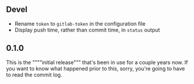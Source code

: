 ## Devel

- Rename `token` to `gitlab-token` in the configuration file
- Display push time, rather than commit time, in `status` output

## 0.1.0

This is the """"initial release""" that's been in use for a couple years now.
If you want to know what happened prior to this, sorry, you're going to have to read the commit log.
